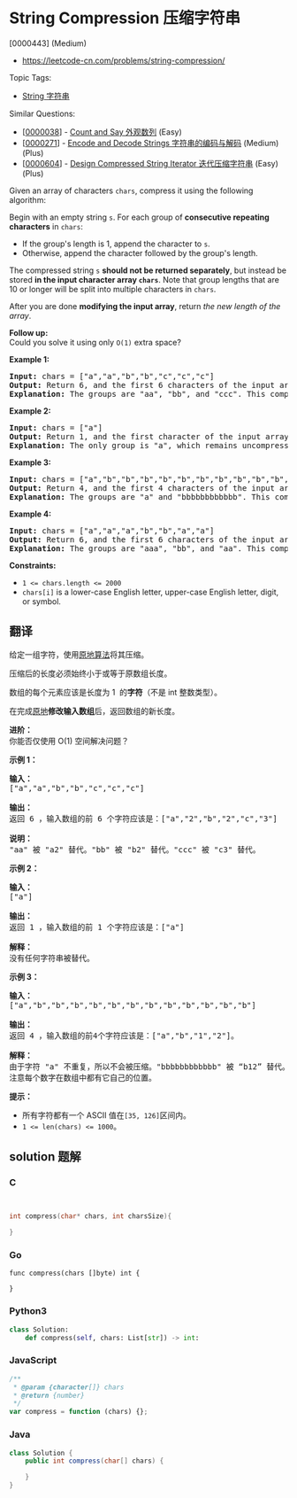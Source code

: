 # String Compression 压缩字符串

[0000443] (Medium)

- https://leetcode-cn.com/problems/string-compression/

Topic Tags:

- [String 字符串](https://leetcode-cn.com/tag/string/)

Similar Questions:

- [[0000038](https://leetcode-cn.com/problems/count-and-say/)] - [Count and Say 外观数列](./0000038.count-and-say.md) (Easy)
- [[0000271](https://leetcode-cn.com/problems/encode-and-decode-strings/)] - [Encode and Decode Strings 字符串的编码与解码](./0000271.encode-and-decode-strings.md) (Medium) (Plus)
- [[0000604](https://leetcode-cn.com/problems/design-compressed-string-iterator/)] - [Design Compressed String Iterator 迭代压缩字符串](./0000604.design-compressed-string-iterator.md) (Easy) (Plus)

Given an array of characters `chars`, compress it using the following algorithm:

Begin with an empty string `s`. For each group of **consecutive repeating characters** in `chars`:

- If the group's length is 1, append the character to `s`.
- Otherwise, append the character followed by the group's length.

The compressed string `s` **should not be returned separately**, but instead be stored **in the input character array `chars`**. Note that group lengths that are 10 or longer will be split into multiple characters in `chars`.

After you are done **modifying the input array**, return _the new length of the array_.



**Follow up:**  
Could you solve it using only `O(1)` extra space?

**Example 1:**

<pre><strong>Input:</strong> chars = ["a","a","b","b","c","c","c"]
<strong>Output:</strong> Return 6, and the first 6 characters of the input array should be: ["a","2","b","2","c","3"]
<strong>Explanation:</strong>&nbsp;The groups are "aa", "bb", and "ccc". This compresses to "a2b2c3".
</pre>

**Example 2:**

<pre><strong>Input:</strong> chars = ["a"]
<strong>Output:</strong> Return 1, and the first character of the input array should be: ["a"]
<strong>Explanation:</strong>&nbsp;The only group is "a", which remains uncompressed since it's a single character.
</pre>

**Example 3:**

<pre><strong>Input:</strong> chars = ["a","b","b","b","b","b","b","b","b","b","b","b","b"]
<strong>Output:</strong> Return 4, and the first 4 characters of the input array should be: ["a","b","1","2"].
<strong>Explanation:</strong>&nbsp;The groups are "a" and "bbbbbbbbbbbb". This compresses to "ab12".</pre>

**Example 4:**

<pre><strong>Input:</strong> chars = ["a","a","a","b","b","a","a"]
<strong>Output:</strong> Return 6, and the first 6 characters of the input array should be: ["a","3","b","2","a","2"].
<strong>Explanation:</strong>&nbsp;The groups are "aaa", "bb", and "aa". This compresses to "a3b2a2". Note that each group is independent even if two groups have the same character.
</pre>

**Constraints:**

- `1 <= chars.length <= 2000`
- `chars[i]` is a lower-case English letter, upper-case English letter, digit, or symbol.

## 翻译

给定一组字符，使用[原地算法](https://baike.baidu.com/item/%E5%8E%9F%E5%9C%B0%E7%AE%97%E6%B3%95)将其压缩。

压缩后的长度必须始终小于或等于原数组长度。

数组的每个元素应该是长度为 1  的**字符**（不是 int 整数类型）。

在完成[原地](https://baike.baidu.com/item/%E5%8E%9F%E5%9C%B0%E7%AE%97%E6%B3%95)**修改输入数组**后，返回数组的新长度。

**进阶：**  
你能否仅使用 O(1) 空间解决问题？

**示例 1：**

<pre><strong>输入：</strong>
["a","a","b","b","c","c","c"]

<strong>输出：</strong>
返回 6 ，输入数组的前 6 个字符应该是：["a","2","b","2","c","3"]

<strong>说明：</strong>
"aa" 被 "a2" 替代。"bb" 被 "b2" 替代。"ccc" 被 "c3" 替代。
</pre>

**示例 2：**

<pre><strong>输入：</strong>
["a"]

<strong>输出：</strong>
返回 1 ，输入数组的前 1 个字符应该是：["a"]

<strong>解释：</strong>
没有任何字符串被替代。
</pre>

**示例 3：**

<pre><strong>输入：</strong>
["a","b","b","b","b","b","b","b","b","b","b","b","b"]

<strong>输出：</strong>
返回 4 ，输入数组的前4个字符应该是：["a","b","1","2"]。

<strong>解释：</strong>
由于字符 "a" 不重复，所以不会被压缩。"bbbbbbbbbbbb" 被 “b12” 替代。
注意每个数字在数组中都有它自己的位置。
</pre>

**提示：**

- 所有字符都有一个 ASCII 值在`[35, 126]`区间内。
- `1 <= len(chars) <= 1000`。

## solution 题解

### C

```c


int compress(char* chars, int charsSize){

}
```

### Go

```golang
func compress(chars []byte) int {

}
```

### Python3

```python
class Solution:
    def compress(self, chars: List[str]) -> int:
```

### JavaScript

```javascript
/**
 * @param {character[]} chars
 * @return {number}
 */
var compress = function (chars) {};
```

### Java

```java
class Solution {
    public int compress(char[] chars) {

    }
}
```

